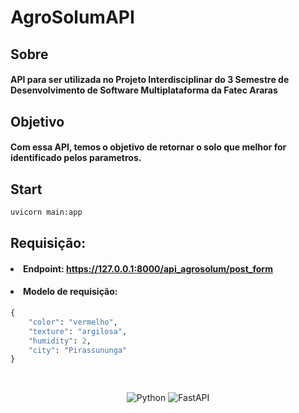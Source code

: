 
# AgroSolumAPI

## Sobre

#### API para ser utilizada no Projeto Interdisciplinar do 3 Semestre de Desenvolvimento de Software Multiplataforma da Fatec Araras

## Objetivo

#### Com essa API, temos o objetivo de retornar o solo que melhor for identificado pelos parametros.


## Start

```cmd
uvicorn main:app
```

## Requisição:

#### <li> Endpoint: https://127.0.0.1:8000/api_agrosolum/post_form </li>

#### <li> Modelo de requisição: </li>
    
```python
{
    "color": "vermelho",
    "texture": "argilosa",
    "humidity": 2,
    "city": "Pirassununga"
}
```
<br>

<center>

![Python](https://img.shields.io/badge/python-3670A0?style=for-the-badge&logo=python&logoColor=ffdd54) ![FastAPI](https://img.shields.io/badge/FastAPI-005571?style=for-the-badge&logo=fastapi) 

</center>
